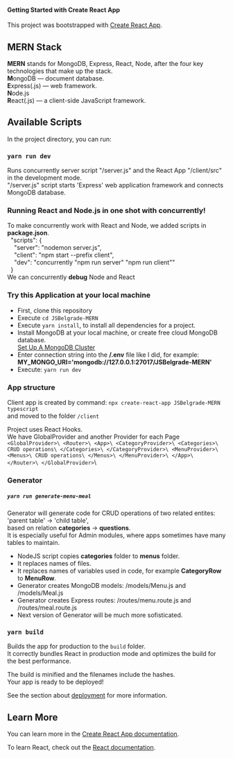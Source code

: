 #### Getting Started with Create React App

This project was bootstrapped with [Create React App](https://github.com/facebook/create-react-app).

## MERN Stack
**MERN** stands for MongoDB, Express, React, Node, after the four key technologies that make up the stack.\
**M**ongoDB — document database.\
**E**xpress(.js) — web framework.\
**N**ode.js\
**R**eact(.js) — a client-side JavaScript framework.

## Available Scripts

In the project directory, you can run:
### `yarn run dev`
Runs concurrently server script "/server.js" and the React App "/client/src" in the development mode.\
"/server.js" script starts 'Express' web application framework and connects MongoDB database.

### Running React and Node.js in one shot with concurrently!
To make concurrently work with React and Node, we added scripts in **package.json**.\
&nbsp;&nbsp;"scripts": {\
&nbsp;&nbsp;&nbsp;&nbsp;"server": "nodemon server.js",\
&nbsp;&nbsp;&nbsp;&nbsp;"client": "npm start --prefix client",\
&nbsp;&nbsp;&nbsp;&nbsp;"dev": "concurrently \"npm run server\" \"npm run client\""\
&nbsp;&nbsp;}\
We can concurrently **debug** Node and React

### Try this Application at your local machine
  *  First, clone this repository
  *  Execute `cd JSBelgrade-MERN`
  *  Execute `yarn install`, to install all dependencies for a project.
  *  Install MongoDB at your local machine, or create free cloud MongoDB database.\
    [Set Up A MongoDB Cluster](https://www.mongodb.com/basics/clusters/mongodb-cluster-setup)
  *  Enter connection string into the **/.env** file like I did, for example:
     **MY_MONGO_URI='mongodb://127.0.0.1:27017/JSBelgrade-MERN'**
  *  Execute: `yarn run dev`

### App structure
  Client app is created by command: `npx create-react-app JSBelgrade-MERN typescript`\
  and moved to the folder `/client`

  Project uses React Hooks.\
  We have GlobalProvider and another Provider for each Page\
  `<GlobalProvider>\
    <Router>\
      <App>\
        <CategoryProvider>\
          <Categories>\
            CRUD operations\
          </Categories>\
        </CategoryProvider>\
        <MenuProvider>\
          <Menus>\
            CRUD operations\
          </Menus>\
        </MenuProvider>\
      </App>\
    </Router>\
  </GlobalProvider>`\

### Generator
##### `yarn run generate-menu-meal`

Generator will generate code for CRUD operations of two related entites: 'parent table' -> 'child table',\
based on relation **categories** -> **questions**.\
It is especially useful for Admin modules, where apps sometimes have many tables to maintain.
  *  NodeJS script copies **categories** folder to **menus** folder.
  *  It replaces names of files.
  *  It replaces names of variables used in code, for example **CategoryRow** to **MenuRow**.
  *  Generator creates MongoDB models: /models/Menu.js and /models/Meal.js
  *  Generator creates Express routes: /routes/menu.route.js and /routes/meal.route.js
  *  Next version of Generator will be much more sofisticated.

### `yarn build`

Builds the app for production to the `build` folder.\
It correctly bundles React in production mode and optimizes the build for the best performance.

The build is minified and the filenames include the hashes.\
Your app is ready to be deployed!

See the section about [deployment](https://facebook.github.io/create-react-app/docs/deployment) for more information.


## Learn More

You can learn more in the [Create React App documentation](https://facebook.github.io/create-react-app/docs/getting-started).

To learn React, check out the [React documentation](https://reactjs.org/).

